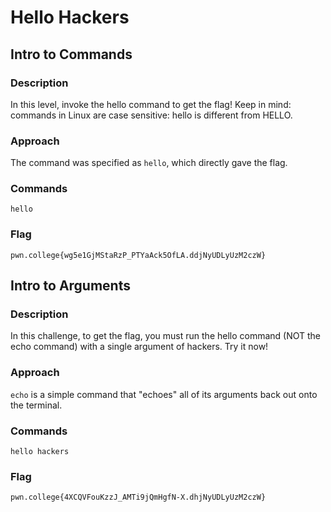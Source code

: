 # Hello Hackers

## Intro to Commands
### Description
In this level, invoke the hello command to get the flag! Keep in mind: commands in Linux are case sensitive: hello is different from HELLO.
### Approach
The command was specified as `hello`, which directly gave the flag.  
### Commands
`hello`
### Flag
`pwn.college{wg5e1GjMStaRzP_PTYaAck5OfLA.ddjNyUDLyUzM2czW}`

## Intro to Arguments
### Description
In this challenge, to get the flag, you must run the hello command (NOT the echo command) with a single argument of hackers. Try it now!
### Approach
`echo` is a simple command that "echoes" all of its arguments back out onto the terminal.
### Commands
`hello hackers`
### Flag
`pwn.college{4XCQVFouKzzJ_AMTi9jQmHgfN-X.dhjNyUDLyUzM2czW}`
